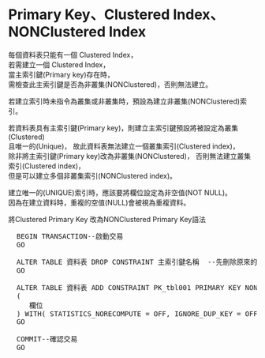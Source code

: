 <h1><b>Primary Key、Clustered Index、NONClustered Index</b></h1>

每個資料表只能有一個 Clustered Index，<br/>
若需建立一個 Clustered Index，<br/>
當主索引鍵(Primary key)存在時，<br/>
需檢查此主索引鍵是否為非叢集(NONClustered)，否則無法建立。<br/>

若建立索引時未指令為叢集或非叢集時，預設為建立非叢集(NONClustered)索引。<br/>

若資料表具有主索引鍵(Primary key)，則建立主索引鍵預設將被設定為叢集(Clustered)<br/>
且唯一的(Unique)， 故此資料表無法建立一個叢集索引(Clustered index)，<br/>
除非將主索引鍵(Primary key)改為非叢集(NONClustered)， 否則無法建立叢集索引(Clustered index)，<br/>
但是可以建立多個非叢集索引(NONClustered index)。<br/>

建立唯一的(UNIQUE)索引時，應該要將欄位設定為非空值(NOT NULL)。<br/>
因為在建立資料時，重複的空值(NULL)會被視為重複資料。<br/>

將Clustered Primary Key 改為NONClustered Primary Key語法
<pre>
  BEGIN TRANSACTION--啟動交易
  GO

  ALTER TABLE 資料表 DROP CONSTRAINT 主索引鍵名稱  --先刪除原來的索引
  GO

  ALTER TABLE 資料表 ADD CONSTRAINT PK_tbl001 PRIMARY KEY NONCLUSTERED --接著建立NONCLUSTERED Primary Key的主鍵
  (
     欄位
  ) WITH( STATISTICS_NORECOMPUTE = OFF, IGNORE_DUP_KEY = OFF, ALLOW_ROW_LOCKS = ON, ALLOW_PAGE_LOCKS = ON) ON [PRIMARY]
  GO

  COMMIT--確認交易
  GO
</pre>
